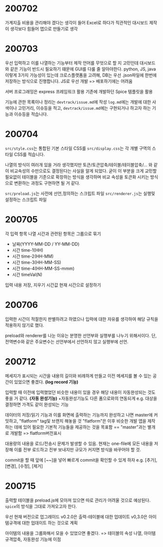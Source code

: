 # 200702
가계지출 비용을 관리해야 겠다는 생각이 들어 Excel로 하다가
직관적인 대시보드 제작이 생각보다 힘들어 앱으로 만들기로 생각

# 200703
우선 입력하고 이를 나열하는 기능부터 제작
언어를 무엇으로 할 지 고민인데 대시보드와 같은 기능이 반드시 필요하기 떄문에 GUI를 다룰 줄 알아야한다.
python, JS, java 이렇게 3가지 가능성이 있는데
크로스플랫폼을 고려해, DB는 우선 .json파일에 한번에 저장하는 방식으로 진행합니다.
JS로 우선 개발 => 배포하기에는 어려움

서버 프로그래밍은 express 프레임워크 활용
기존에 개발하던 Spice 템플릿을 활용

기능에 관한 목록이나 정리는 `devtrack/issue.md`에 작성
`log.md`에는 개발에 대한 사색이나 고민거리, 이슈등을 적고,
`devtrack/issue.md`에는 구현되거나 하고자 하는 기능과 이슈등을 적습니다.

# 200704
`src/style.css`는 통합된 기본 스타일 CSS를
`src/display.css`는 각 개별 구역의 스타일 CSS를 적습니다.

나열의 방식이 여러개 있을 거라 생각했지만
토큰/토큰압축/테이블/테이블압축/... 와 같이 비교속성의 수만으로도 결정된다는 사실을 알게 되었다.
굳이 이 부분을 크게 교민할 필요없이 테이블을 기준으로 확장하는 방식을 생각하며
비교 속성을 토큰화 시키는 방식으로 변환하는 과정도 구현하면 될 거 같다.

`src/preload.js`는 사전에 선언,정의하는 스크립트 파일
`src/renderer.js`는 실행및 설정하는 스크립트 파일

# 200705
각 입력 항목 나열
시간과 관련된 항목은 그룹으로 묶기
- 날짜(YYYY-MM-DD / YY-MM-DD)
- 시간 time-1(HH)
- 시간 time-2(HH-MM)
- 시간 time-3(HH-MM-SS)
- 시간 time-4(HH-MM-SS-mmm)
- 시간 timeVal(N)

입력 내용 저장, 지우기
시간값 현재 시간으로 설정하기

# 200706
입력한 시간이 적절한지 판별하려고 하였으나
입력에 대한 자유를 생각하여 해당 규칙을 적용하지 않기로 했다.

preload와 renderer를 나눈 이유는
분명한 선언부와 실행부를 나누기 위해서이다.
단, 전역변수와 같은 주요변수는 선언부에서 선언하지 않고 실행부에 선언.

# 200712
메세지가 표시되는 시간을 내용의 길이와 비례하게 만들고
이전 메세지를 볼 수 있는 공간이 있었으면 좋겠다.
**(log record 기능)**

입력할 때 이전에 입력했었던 비슷한 내용이 있을 경우
해당 내용이 자동완성되는 것도 좋을 거 같다.
**(자동 완성기능)**
+자동완성기능도 다른 폼으로와의 연동되게
    e.g. 대상을 결정하면 가격도 같이 완성되는 기능

데이터의 저장/읽기 기능과
이를 화면에 출력하는 기능까지 완성하고 나면
master에 커밋하고, "flatform" tag및 브랜치 해놓을 것
"flatform"은 이후 비슷한 개발 앱을 제작하는 데에 있어 필요한 기본적 기능들을 제공하는 것을 목표함
== "master"과는 별개로 개발함 => flatform버전표시

대용량의 내용을 로드/전송시 문제가 발생할 수 있음.
현재는 one-file에 모든 내용을 저장해 이를 전부 로드하고 전부 보내지만
규모가 커지면 방식을 바꾸어야 할 것.

commit을 할 때 앞에 \[~~\]을 넣어 빠르게 commit을 확인할 수 있게 하자
e.g. \[추가\], \[변경\], \[수정\], \[제거\]

# 200715
출력할 테이블을 preload.js에 모아져 있으면 따로 관리가 어려울 것으로 예상된다. `spice`의 방식을 그대로 가져오고자 한다.

우선 현재 버전으로 업그레이드
v0.2.0은 출력-테이블에 대한 업데이트
v0,3.0은 아이템규격에 대한 업데이트
하는 것으로 계획

아이템의 내용을 그룹화해서 모을 수 있었으면 좋겠다.
=> 테이블의 속성 나열, 아이템 규격압축, 자동완성 기능에 이점
